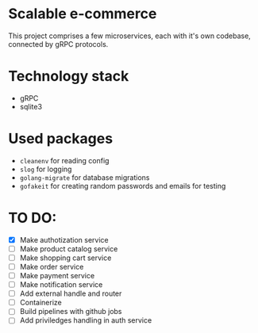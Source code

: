 # Scalable e-commerce
This project comprises a few microservices, each with it's own codebase, connected by gRPC protocols.

# Technology stack
 - gRPC
 - sqlite3

# Used packages
 - `cleanenv` for reading config
 - `slog` for logging
 - `golang-migrate` for database migrations 
 - `gofakeit` for creating random passwords and emails for testing

# TO DO:
- [x] Make authotization service
- [ ] Make product catalog service
- [ ] Make shopping cart service
- [ ] Make order service
- [ ] Make payment service
- [ ] Make notification service
- [ ] Add external handle and router
- [ ] Containerize
- [ ] Build pipelines with github jobs
- [ ] Add priviledges handling in auth service
